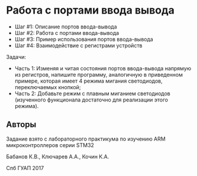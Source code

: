 # Работа с портами ввода вывода

* Шаг #1: Описание портов ввода-вывода
* Шаг #2: Работа с портами ввода-вывода
* Шаг #3: Пример использования портов ввода-вывода
* Шаг #4: Взаимодействие с регистрами устройств

Задачи:
* Часть 1: Изменяя и читая состояния портов ввода-вывода напрямую из регистров, напишите программу, аналогичную в приведенном примере, которая имеет 4 режима мигания светодиодов, переключаемых кнопкой;
* Часть 2: Добавьте режим с плавным миганием светодиодов (изученного функционала достаточно для реализации этого режима).

## Авторы
Задание взято с лабораторного практикума по изучению ARM микроконтроллеров серии STM32

Бабанов К.В., Ключарев А.А., Кочин К.А.

Спб ГУАП 2017
